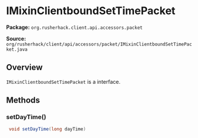 # IMixinClientboundSetTimePacket

**Package:** `org.rusherhack.client.api.accessors.packet`

**Source:** `org/rusherhack/client/api/accessors/packet/IMixinClientboundSetTimePacket.java`

## Overview

`IMixinClientboundSetTimePacket` is a interface.

## Methods

### setDayTime()

```java
 void setDayTime(long dayTime)
```

